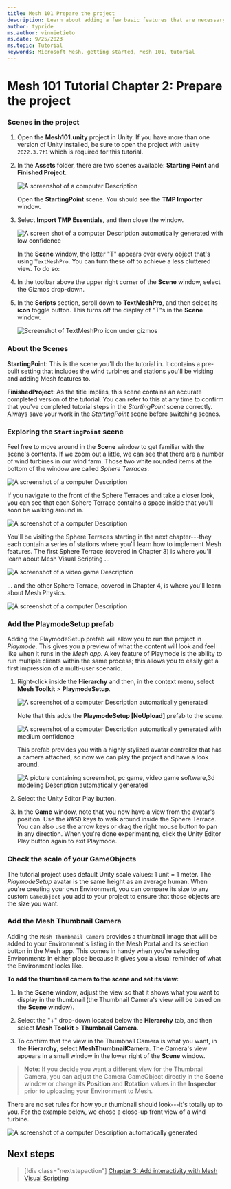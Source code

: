 ```yaml
---
title: Mesh 101 Prepare the project
description: Learn about adding a few basic features that are necessary for the Mesh 101 tutorial project.
author: typride
ms.author: vinnietieto
ms.date: 9/25/2023
ms.topic: Tutorial
keywords: Microsoft Mesh, getting started, Mesh 101, tutorial
---
```


# Mesh 101 Tutorial Chapter 2: Prepare the project

### Scenes in the project

1. Open the **Mesh101.unity** project in Unity. If you have more than
    one version of Unity installed, be sure to open the project with `Unity 2022.3.7f1` which is required for this tutorial.

2. In the **Assets** folder, there are two scenes available: **Starting Point** and **Finished Project**.

    ![A screenshot of a computer Description ](../../../media/sample-mesh-101/481-project-settings.png)

    Open the **StartingPoint** scene. You should see the **TMP Importer** window.

3. Select **Import TMP Essentials**, and then close the window.

    ![A screen shot of a computer Description automatically generated with low confidence](../../../media/sample-mesh-101/image011.png)

    In the **Scene** window, the letter "T" appears over every object that's using `TextMeshPro`. You can turn these off to achieve a less cluttered
    view. To do so:

1. In the toolbar above the upper right corner of the **Scene** window,
    select the Gizmos drop-down.
2. In the **Scripts** section, scroll down to **TextMeshPro**, and then
    select its **icon** toggle button. This turns off the display of
    "T"s in the **Scene** window.

    ![Screenshot of TextMeshPro icon under gizmos](../../../media/sample-mesh-101/image012.png)

### About the Scenes

**StartingPoint**: This is the scene you'll do the tutorial in. It
contains a pre-built setting that includes the wind turbines and
stations you'll be visiting and adding Mesh features to.

**FinishedProject**: As the title implies, this scene contains an
accurate completed version of the tutorial. You can refer to this at any
time to confirm that you've completed tutorial steps in the
*StartingPoint* scene correctly. Always save your work in the
*StartingPoint* scene before switching scenes.

### Exploring the `StartingPoint` scene

Feel free to move around in the **Scene** window to get familiar with
the scene's contents. If we zoom out a little, we can see that there are
a number of wind turbines in our wind farm. Those two white rounded
items at the bottom of the window are called *Sphere Terraces*.

![A screenshot of a computer Description ](../../../media/sample-mesh-101/image013.jpg)

If you navigate to the front of the Sphere Terraces and take a closer
look, you can see that each Sphere Terrace contains a space inside that
you'll soon be walking around in.

![A screenshot of a computer Description ](../../../media/sample-mesh-101/013-sphere-terraces-v2.png)

You'll be visiting the Sphere Terraces starting in the next chapter---they each contain a series of stations where you'll learn how to implement Mesh features. The first Sphere Terrace (covered in Chapter 3) is where you'll learn about Mesh Visual Scripting ...

![A screenshot of a video game Description ](../../../media/sample-mesh-101/014-chapter3-sphere-terrace-v2.png)

... and the other Sphere Terrace, covered in Chapter 4, is where you'll
learn about Mesh Physics.

![A screenshot of a computer Description ](../../../media/sample-mesh-101/014-chapter-4-sphere-terrace-v2.png)

### Add the PlaymodeSetup prefab

Adding the PlaymodeSetup prefab will allow you to run the project in
*Playmode*. This gives you a preview of what the content will look and
feel like when it runs in the *Mesh app*. A key feature of Playmode is
the ability to run multiple clients within the same process; this allows
you to easily get a first impression of a multi-user scenario.

1. Right-click inside the **Hierarchy** and then, in the context menu, select **Mesh Toolkit** > **PlaymodeSetup**.


    ![A screenshot of a computer Description automatically generated](../../../media/sample-mesh-101/400-playmode-setup.png)

    Note that this adds the **PlaymodeSetup [NoUpload]** prefab to the
    scene.

    ![A screenshot of a computer Description automatically generated with medium confidence](../../../media/sample-mesh-101/453-playmodesetup-added.png)

    This prefab provides you with a highly stylized avatar controller that has a camera attached, so now we can play the project and have a look around.

    ![A picture containing screenshot, pc game, video game software,3d modeling Description automatically generated](../../../media/sample-mesh-101/016-playmode-v2.png)

2. Select the Unity Editor Play button.

3. In the **Game** window, note that you now have a view from the avatar's position. Use the <kbd>W</kbd><kbd>A</kbd><kbd>S</kbd><kbd>D</kbd> keys to walk around inside the Sphere Terrace. You can also use the arrow keys or drag the right mouse button to pan in any direction. When you're done experimenting, click the Unity Editor Play button again to exit Playmode.

### Check the scale of your GameObjects

The tutorial project uses default Unity scale values: 1 unit = 1 meter.
The *PlaymodeSetup* avatar is the same height as an average human. When
you're creating your own Environment, you can compare its size to any
custom `GameObject` you add to your project to ensure that those objects
are the size you want.

### Add the Mesh Thumbnail Camera

Adding the `Mesh Thumbnail Camera` provides a thumbnail image that will be
added to your Environment's listing in the Mesh Portal and its
selection button in the Mesh app. This comes in handy when you're
selecting Environments in either place because it gives you a visual
reminder of what the Environment looks like.

**To add the thumbnail camera to the scene and set its view:**

1. In the **Scene** window, adjust the view so that it shows what you
    want to display in the thumbnail (the Thumbnail Camera's view will
    be based on the **Scene** window).

2. Select the "+" drop-down located below the **Hierarchy** tab, and
    then select **Mesh Toolkit** > **Thumbnail Camera**.

3. To confirm that the view in the Thumbnail Camera is what you want,
    in the **Hierarchy**, select **MeshThumbnailCamera**. The Camera's
    view appears in a small window in the lower right of the **Scene**
    window.

> **Note**: If you decide you want a different view for the Thumbnail
> Camera, you can adjust the Camera GameObject directly in the **Scene**
> window or change its **Position** and **Rotation** values in the
> **Inspector** prior to uploading your Environment to Mesh.

There are no set rules for how your thumbnail should look---it's totally
up to you. For the example below, we chose a close-up front view of a
wind turbine.

![A screenshot of a computer Description automatically generated](../../../media/sample-mesh-101/image020.jpg)

## Next steps

> [!div class="nextstepaction"]
> [Chapter 3: Add interactivity with Mesh Visual Scripting](mesh-101-03-visual-scripting.md)